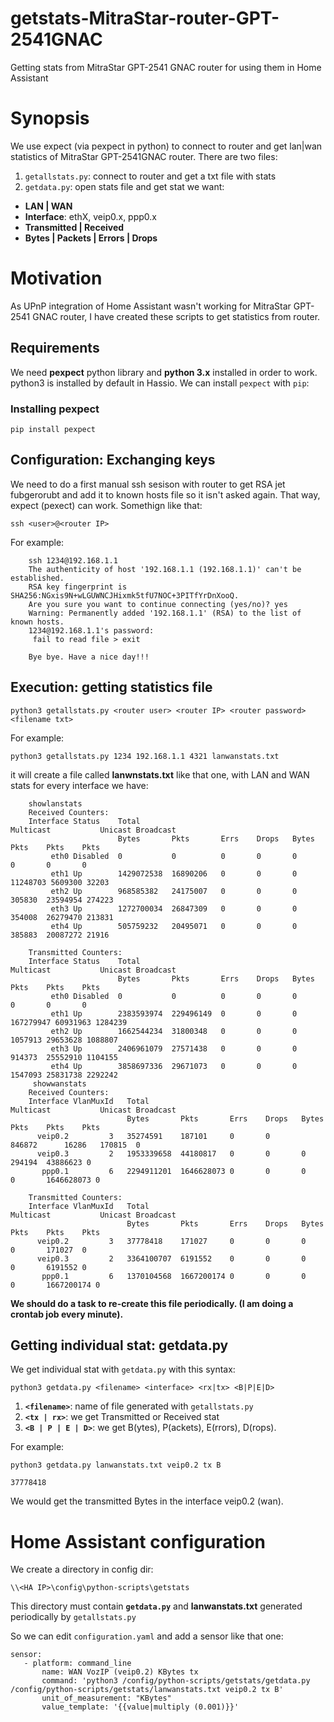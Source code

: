 # getstats-MitraStar-router-GPT-2541GNAC
Getting stats from MitraStar GPT-2541 GNAC router for using them in Home Assistant

# Synopsis
We use expect (via pexpect in python) to connect to router and get lan|wan statistics of MitraStar GPT-2541GNAC router. There are two files:
1. `getallstats.py`: connect to router and get a txt file with stats
1. `getdata.py`: open stats file and get stat we want: 
* **LAN | WAN**
* **Interface**: ethX, veip0.x, ppp0.x
* **Transmitted | Received**
* **Bytes | Packets | Errors | Drops**

# Motivation
As UPnP integration of Home Assistant wasn't working for MitraStar GPT-2541 GNAC router, I have created these scripts to get statistics from router.

## Requirements
We need **pexpect** python library and **python 3.x** installed in order to work. python3 is installed by default in Hassio. We can install `pexpect` with `pip`:
### Installing pexpect
`pip install pexpect`

## Configuration: Exchanging keys
We need to do a first manual ssh sesison with router to get RSA jet fubgerorubt and add it to known hosts file so it isn't asked again. That way, expect (pexect) can work. Somethign like that:

`ssh <user>@<router IP>`

For example:

        ssh 1234@192.168.1.1
        The authenticity of host '192.168.1.1 (192.168.1.1)' can't be established.
        RSA key fingerprint is SHA256:NGxis9N+wLGUWNCJHixmk5tfU7NOC+3PITfYrDnXooQ.
        Are you sure you want to continue connecting (yes/no)? yes
        Warning: Permanently added '192.168.1.1' (RSA) to the list of known hosts.
        1234@192.168.1.1's password:
         fail to read file > exit

        Bye bye. Have a nice day!!!

## Execution: getting statistics file
`python3 getallstats.py <router user> <router IP> <router password> <filename txt>`

For example:

`python3 getallstats.py 1234 192.168.1.1 4321 lanwanstats.txt`

it will create a file called **lanwnstats.txt** like that one, with LAN and WAN stats for every interface we have:

        showlanstats
        Received Counters:
        Interface Status    Total                                  Multicast           Unicast Broadcast
                            Bytes       Pkts       Errs    Drops   Bytes       Pkts    Pkts    Pkts
             eth0 Disabled  0           0          0       0       0           0       0       0      
             eth1 Up        1429072538  16890206   0       0       0           11248703 5609300 32203  
             eth2 Up        968585382   24175007   0       0       0           305830  23594954 274223 
             eth3 Up        1272700034  26847309   0       0       0           354008  26279470 213831 
             eth4 Up        505759232   20495071   0       0       0           385883  20087272 21916  

        Transmitted Counters:
        Interface Status    Total                                  Multicast           Unicast Broadcast
                            Bytes       Pkts       Errs    Drops   Bytes       Pkts    Pkts    Pkts
             eth0 Disabled  0           0          0       0       0           0       0       0      
             eth1 Up        2383593974  229496149  0       0       0           167279947 60931963 1284239
             eth2 Up        1662544234  31800348   0       0       0           1057913 29653628 1088807
             eth3 Up        2406961079  27571438   0       0       0           914373  25552910 1104155
             eth4 Up        3858697336  29671073   0       0       0           1547093 25831738 2292242
         showwanstats
        Received Counters:
        Interface VlanMuxId   Total                                  Multicast           Unicast Broadcast
                              Bytes       Pkts       Errs    Drops   Bytes       Pkts    Pkts    Pkts
          veip0.2         3   35274591    187101     0       0       846872      16286   170815  0      
          veip0.3         2   1953339658  44180817   0       0       0           294194  43886623 0      
           ppp0.1         6   2294911201  1646628073 0       0       0           0       1646628073 0      

        Transmitted Counters:
        Interface VlanMuxId   Total                                  Multicast           Unicast Broadcast
                              Bytes       Pkts       Errs    Drops   Bytes       Pkts    Pkts    Pkts
          veip0.2         3   37778418    171027     0       0       0           0       171027  0      
          veip0.3         2   3364100707  6191552    0       0       0           0       6191552 0      
           ppp0.1         6   1370104568  1667200174 0       0       0           0       1667200174 0
           
**We should do a task to re-create this file periodically. (I am doing a crontab job every minute).**

## Getting individual stat: getdata.py
We get individual stat with `getdata.py` with this syntax:

`python3 getdata.py <filename> <interface> <rx|tx> <B|P|E|D>`

1. **`<filename>`**: name of file generated with `getallstats.py`
1. **`<tx | rx>`**: we get Transmitted or Received stat
1. **`<B | P | E | D>`**: we get B(ytes), P(ackets), E(rrors), D(rops).

For example:

`python3 getdata.py lanwanstats.txt veip0.2 tx B`

 `37778418` 

We would get the transmitted Bytes in the interface veip0.2 (wan).

# Home Assistant configuration
We create a directory in config dir: 

`\\<HA IP>\config\python-scripts\getstats`

This directory must contain **`getdata.py`** and **lanwanstats.txt** generated periodically by `getallstats.py`

So we can edit `configuration.yaml` and add a sensor like that one:

    sensor:
       - platform: command_line
           name: WAN VozIP (veip0.2) KBytes tx
           command: 'python3 /config/python-scripts/getstats/getdata.py /config/python-scripts/getstats/lanwanstats.txt veip0.2 tx B'
           unit_of_measurement: "KBytes"
           value_template: '{{value|multiply (0.001)}}'


